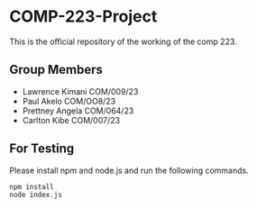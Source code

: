 # COMP-223-Project
This is the official repository of the working of the comp 223.

## Group Members
- Lawrence Kimani COM/009/23
- Paul Akelo COM/OO8/23
- Prettney Angela COM/064/23
- Carlton Kibe COM/007/23


## For Testing
Please install npm and node.js and run the following commands.
```shell
npm install
node index.js
